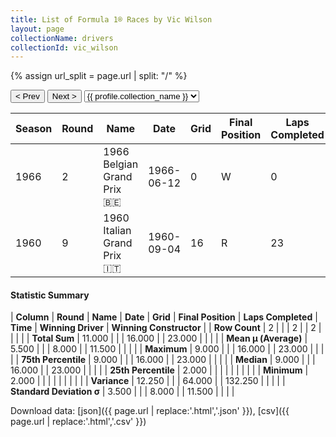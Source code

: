 ```yaml
---
title: List of Formula 1® Races by Vic Wilson
layout: page
collectionName: drivers
collectionId: vic_wilson
---
```


{% assign url_split = page.url | split: "/" %}
<div id="collection-navigation">
<button onclick="selector.options[selector.selectedIndex-1].value && (window.location = selector.options[selector.selectedIndex-1].value);">&lt; Prev</button>
<button onclick="selector.options[selector.selectedIndex+1].value && (window.location = selector.options[selector.selectedIndex+1].value);">Next &gt;</button>
<select id="selector" onchange="this.options[this.selectedIndex].value && (window.location = this.options[this.selectedIndex].value);">
  {% for collectionId in site.data[page.collectionName].refs %}
    {% if collectionId == page.collectionId %}
      {% assign selected = "selected" %}
    {% else %}
      {% assign selected = "" %}
    {% endif %}
    {% assign profile = site.data[page.collectionName][collectionId].profile %}
    <option value="/f1/{{ page.collectionName }}/{{ collectionId }}/{{ url_split[4] }}" {{ selected }}>{{ profile.collection_name }}</option>
  {% endfor %}
</select>
</div>

| Season | Round | Name | Date | Grid | Final Position | Laps Completed | Time | Winning Driver | Winning Constructor |
|--|--|--|--|--|--|--|--|--|--|
| 1966 | 2 | 1966 Belgian Grand Prix 🇧🇪 | 1966-06-12 | 0 | W | 0 |   | John Surtees 🇬🇧 | Ferrari 🇮🇹 |
| 1960 | 9 | 1960 Italian Grand Prix 🇮🇹 | 1960-09-04 | 16 | R | 23 |   | Phil Hill 🇺🇸 | Ferrari 🇮🇹 |

#### Statistic Summary

| **Column** | **Round** | **Name** | **Date** | **Grid** | **Final Position** | **Laps Completed** | **Time** | **Winning Driver** | **Winning Constructor** |
| **Row Count** | 2 |  |  | 2 |  | 2 |  |  |  |
| **Total Sum** | 11.000 |  |  | 16.000 |  | 23.000 |  |  |  |
| **Mean μ (Average)** | 5.500 |  |  | 8.000 |  | 11.500 |  |  |  |
| **Maximum** | 9.000 |  |  | 16.000 |  | 23.000 |  |  |  |
| **75th Percentile** | 9.000 |  |  | 16.000 |  | 23.000 |  |  |  |
| **Median** | 9.000 |  |  | 16.000 |  | 23.000 |  |  |  |
| **25th Percentile** | 2.000 |  |  |  |  |  |  |  |  |
| **Minimum** | 2.000 |  |  |  |  |  |  |  |  |
| **Variance** | 12.250 |  |  | 64.000 |  | 132.250 |  |  |  |
| **Standard Deviation σ** | 3.500 |  |  | 8.000 |  | 11.500 |  |  |  |

Download data: [json]({{ page.url | replace:'.html','.json' }}), [csv]({{ page.url | replace:'.html','.csv' }})
